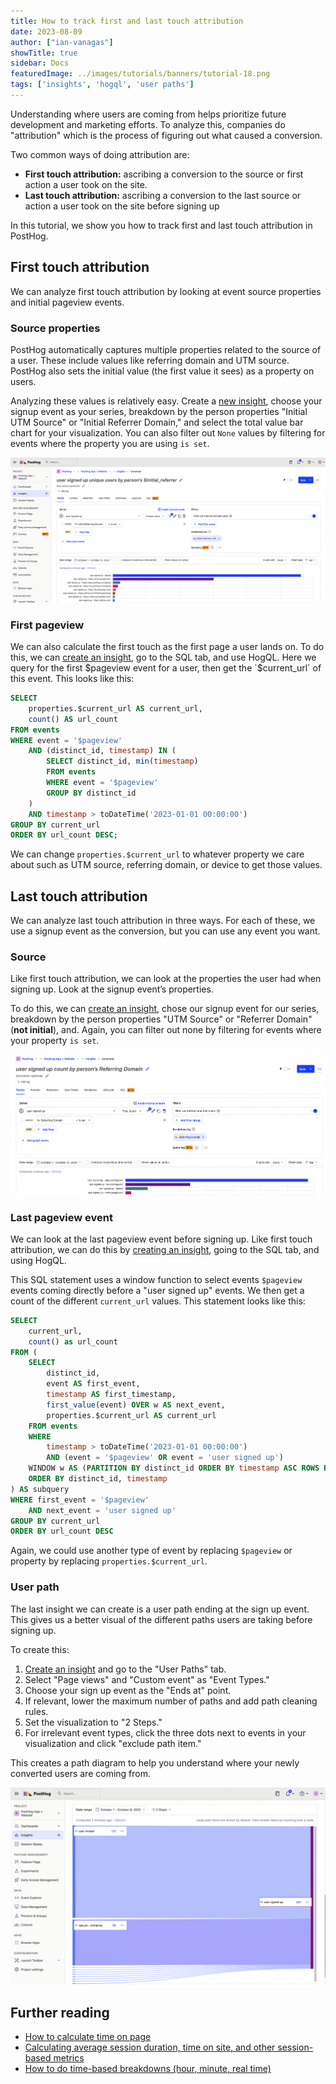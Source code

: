 ```yaml
---
title: How to track first and last touch attribution
date: 2023-08-09
author: ["ian-vanagas"]
showTitle: true
sidebar: Docs
featuredImage: ../images/tutorials/banners/tutorial-18.png
tags: ['insights', 'hogql', 'user paths']
---
```


Understanding where users are coming from helps prioritize future development and marketing efforts. To analyze this, companies do "attribution" which is the process of figuring out what caused a conversion. 

Two common ways of doing attribution are:

- **First touch attribution:** ascribing a conversion to the source or first action a user took on the site.
- **Last touch attribution:** ascribing a conversion to the last source or action a user took on the site before signing up

In this tutorial, we show you how to track first and last touch attribution in PostHog.

## First touch attribution

We can analyze first touch attribution by looking at event source properties and initial pageview events.

### Source properties

PostHog automatically captures multiple properties related to the source of a user. These include values like referring domain and UTM source. PostHog also sets the initial value (the first value it sees) as a property on users.

Analyzing these values is relatively easy. Create a [new insight](https://app.posthog.com/insights/new), choose your signup event as your series, breakdown by the person properties "Initial UTM Source" or "Initial Referrer Domain," and select the total value bar chart for your visualization. You can also filter out `None` values by filtering for events where the property you are using `is set`.

![Initial properties](../images/tutorials/first-last-touch-attribution/initial.png)

### First pageview

We can also calculate the first touch as the first page a user lands on. To do this, we can [create an insight](https://app.posthog.com/insights/new), go to the SQL tab, and use HogQL. Here we query for the first $pageview event for a user, then get the `$current_url` of this event. This looks like this:

```sql
SELECT 
    properties.$current_url AS current_url,
    count() AS url_count
FROM events
WHERE event = '$pageview'
    AND (distinct_id, timestamp) IN (
        SELECT distinct_id, min(timestamp)
        FROM events
        WHERE event = '$pageview'
        GROUP BY distinct_id
    )
    AND timestamp > toDateTime('2023-01-01 00:00:00')
GROUP BY current_url
ORDER BY url_count DESC;
```

We can change `properties.$current_url` to whatever property we care about such as UTM source, referring domain, or device to get those values.

## Last touch attribution

We can analyze last touch attribution in three ways. For each of these, we use a signup event as the conversion, but you can use any event you want. 

### Source

Like first touch attribution, we can look at the properties the user had when signing up. Look at the signup event’s properties. 

To do this, we can [create an insight](https://app.posthog.com/insights/new), chose our signup event for our series, breakdown by the person properties "UTM Source" or "Referrer Domain" (**not initial**), and. Again, you can filter out none by filtering for events where your property `is set`.

![Refferer property](../images/tutorials/first-last-touch-attribution/referrer.png)

### Last pageview event

We can look at the last pageview event before signing up. Like first touch attribution, we can do this by [creating an insight](https://app.posthog.com/insights/new), going to the SQL tab, and using HogQL. 

This SQL statement uses a window function to select events `$pageview` events coming directly before a "user signed up" events. We then get a count of the different `current_url` values. This statement looks like this:

```sql
SELECT
    current_url,
    count() as url_count
FROM (
    SELECT 
        distinct_id,
        event AS first_event,
        timestamp AS first_timestamp,
        first_value(event) OVER w AS next_event,
        properties.$current_url AS current_url
    FROM events
    WHERE 
        timestamp > toDateTime('2023-01-01 00:00:00') 
        AND (event = '$pageview' OR event = 'user signed up')
    WINDOW w AS (PARTITION BY distinct_id ORDER BY timestamp ASC ROWS BETWEEN 1 FOLLOWING AND 1 FOLLOWING)
    ORDER BY distinct_id, timestamp
) AS subquery
WHERE first_event = '$pageview'
    AND next_event = 'user signed up'
GROUP BY current_url
ORDER BY url_count DESC
```

Again, we could use another type of event by replacing `$pageview` or property by replacing `properties.$current_url`.

### User path

The last insight we can create is a user path ending at the sign up event. This gives us a better visual of the different paths users are taking before signing up.

To create this:

1. [Create an insight](https://app.posthog.com/insights/new) and go to the "User Paths" tab. 
2. Select "Page views" and "Custom event" as "Event Types."
3. Choose your sign up event as the "Ends at" point.
4. If relevant, lower the maximum number of paths and add path cleaning rules.
5. Set the visualization to "2 Steps."
6. For irrelevant event types, click the three dots next to events in your visualization and click "exclude path item."

This creates a path diagram to help you understand where your newly converted users are coming from.

![User path](../images/tutorials/first-last-touch-attribution/path.png)

## Further reading

- [How to calculate time on page](/tutorials/time-on-page)
- [Calculating average session duration, time on site, and other session-based metrics](/tutorials/session-metrics)
- [How to do time-based breakdowns (hour, minute, real time)](/tutorials/time-breakdowns)